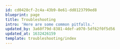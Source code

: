 ```yaml
---
id: cd0428cf-2c4a-43b9-8e61-dd8123799ed8
blueprint: page
title: Troubleshooting
intro: 'Here are some common pitfalls.'
updated_by: 3a60f79d-8381-4def-a970-5df62f0f5d56
updated_at: 1632426159
template: troubleshooting/index
---
```

